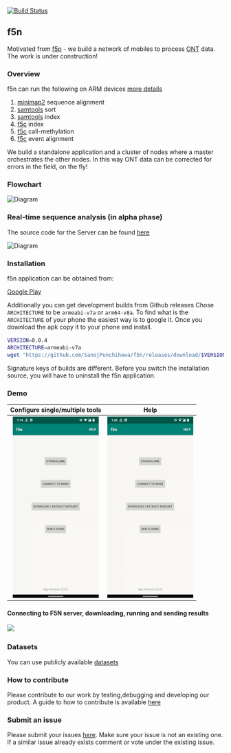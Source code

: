 [![Build Status](https://travis-ci.com/SanojPunchihewa/f5n.svg?branch=master)](https://travis-ci.com/SanojPunchihewa/f5n)
## f5n

Motivated from [f5p](https://github.com/hasindu2008/f5p) - we build a network of mobiles to process [ONT](https://nanoporetech.com/) data. The work is under construction! 

### Overview
f5n can run the following on ARM devices [more details](https://hasindu2008.github.io/linux-tools-on-phone/)

 1. [minimap2](https://github.com/lh3/minimap2) sequence alignment
 2. [samtools](https://github.com/samtools/samtools) sort
 3. [samtools](https://github.com/samtools/samtools) index
 4. [f5c](https://github.com/hasindu2008/f5c) index
 5. [f5c](https://github.com/hasindu2008/f5c) call-methylation
 6. [f5c](https://github.com/hasindu2008/f5c) event alignment

We build a standalone application and a cluster of nodes where a master orchestrates the other nodes. 
In this way ONT data can be corrected for errors in the field, on the fly!

### Flowchart
![Diagram](https://github.com/hiruna72/f5n/blob/master/flowchart.png)

### Real-time sequence analysis (in alpha phase)
The source code for the Server can be found [here](https://github.com/AnjanaSenanayake/f5n_server) 

![Diagram](https://github.com/hiruna72/f5n/blob/master/server_mobile_connection.png)

### Installation
f5n application can be obtained from:

[Google Play](https://play.google.com/store/apps/details?id=com.mobilegenomics.f5n)

Additionally you can get development builds from Github releases
Chose `ARCHITECTURE` to be `armeabi-v7a` or `arm64-v8a`. To find what is the `ARCHITECTURE` of your phone the easiest way is to google it. Once you download the apk copy it to your phone and install.
```sh
VERSION=0.0.4
ARCHITECTURE=armeabi-v7a
wget "https://github.com/SanojPunchihewa/f5n/releases/download/$VERSION/mobilegenomics-f5n-v$VERSION-$ARCHITECTURE-release.apk"
```

Signature keys of builds are different. Before you switch the installation source, you will have to uninstall the f5n application.

### Demo

Configure single/multiple tools             |  Help    
:-------------------------:|:-------------------------:
![](/gif/demo_gif.gif)  |  ![](/gif/help_gif.gif)

#### Connecting to F5N server, downloading, running and sending results

![](/gif/f5n-cluster-demo.gif)

### Datasets

You can use publicly available [datasets](https://github.com/nanopore-wgs-consortium/NA12878/blob/master/Genome.md)

### How to contribute
Please contribute to our work by testing,debugging and developing our product. A guide to how to contribute is available [here](https://github.com/MarcDiethelm/contributing/blob/master/README.md)
 
 ### Submit an issue
 Please submit your issues [here](https://github.com/SanojPunchihewa/f5n/issues). Make sure your issue is not an existing one.
 If a similar issue already exists comment or vote under the existing issue.
